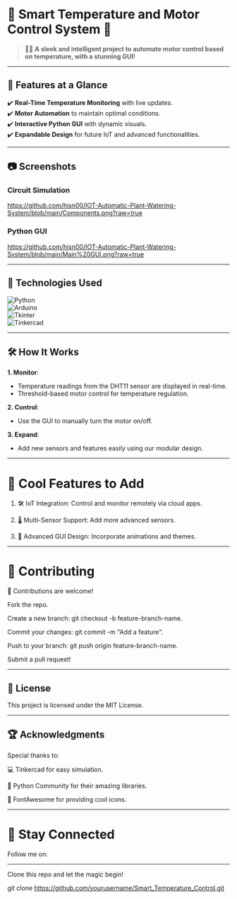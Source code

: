 
# 🌟 **Smart Temperature and Motor Control System** 🚀  
> 🧑‍💻 **A sleek and intelligent project to automate motor control based on temperature, with a stunning GUI!**  

---

## 🎯 **Features at a Glance**  
✔️ **Real-Time Temperature Monitoring** with live updates.  
✔️ **Motor Automation** to maintain optimal conditions.  
✔️ **Interactive Python GUI** with dynamic visuals.  
✔️ **Expandable Design** for future IoT and advanced functionalities.  

---

## 📷 **Screenshots**  
### Circuit Simulation  
https://github.com/hisn00/IOT-Automatic-Plant-Watering-System/blob/main/Components.png?raw=true
 
### Python GUI 
https://github.com/hisn00/IOT-Automatic-Plant-Watering-System/blob/main/Main%20GUI.png?raw=true 

---

## 🚀 **Technologies Used**  
![Python](https://img.shields.io/badge/Python-v3.11-blue?style=for-the-badge&logo=python)  
![Arduino](https://img.shields.io/badge/Arduino-IDE-green?style=for-the-badge&logo=arduino)  
![Tkinter](https://img.shields.io/badge/Tkinter-GUI-yellow?style=for-the-badge&logo=python)  
![Tinkercad](https://img.shields.io/badge/Tinkercad-Simulation-orange?style=for-the-badge&logo=autodesk)  

---

## 🛠️ **How It Works**  
**1. Monitor**:  
- Temperature readings from the DHT11 sensor are displayed in real-time.  
- Threshold-based motor control for temperature regulation.  

**2. Control**:  
- Use the GUI to manually turn the motor on/off.  

**3. Expand**:  
- Add new sensors and features easily using our modular design.  

---

# 🚩 Cool Features to Add

1. 🛠️ IoT Integration: Control and monitor remotely via cloud apps.


2. 🌡️ Multi-Sensor Support: Add more advanced sensors.


3. 🎉 Advanced GUI Design: Incorporate animations and themes.




---

# 🤝 Contributing

🌟 Contributions are welcome!

Fork the repo.

Create a new branch: git checkout -b feature-branch-name.

Commit your changes: git commit -m "Add a feature".

Push to your branch: git push origin feature-branch-name.

Submit a pull request!



---

## 📜 License

This project is licensed under the MIT License.


---

## 🏆 Acknowledgments

Special thanks to:

💻 Tinkercad for easy simulation.

🚀 Python Community for their amazing libraries.

🎨 FontAwesome for providing cool icons.



---

# 📣 Stay Connected

Follow me on:




---

Clone this repo and let the magic begin!

git clone https://github.com/yourusername/Smart_Temperature_Control.git

